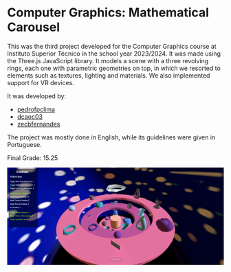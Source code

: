 # Computer Graphics: Mathematical Carousel

This was the third project developed for the Computer Graphics course at Instituto Superior Técnico in the school year 2023/2024. It was made using the Three.js JavaScript library. It models a scene with a three revolving rings, each one with parametric geometries on top, in which we resorted to elements such as textures, lighting and materials. We also implemented support for VR devices.

It was developed by:

- [pedrofpclima](https://github.com/pedrofpclima)
- [dcaoc03](https://github.com/dcaoc03)
- [zecbfernandes](https://github.com/zecbfernandes)

The project was mostly done in English, while its guidelines were given in Portuguese.

Final Grade: 15.25

![Carousel View](./assets/carousel-top-view.png)
